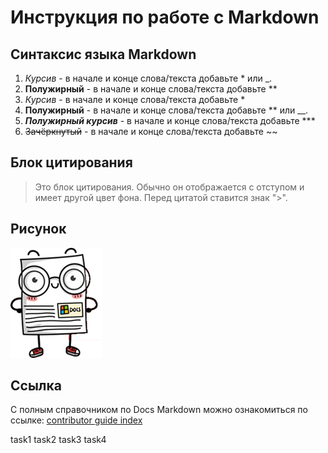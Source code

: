 # Инструкция по работе с Markdown
## Синтаксис языка Markdown

1. *Курсив* - в начале и конце слова/текста добавьте * или _.
2. **Полужирный** - в начале и конце слова/текста добавьте **
1. *Курсив* - в начале и конце слова/текста добавьте *
2. **Полужирный** - в начале и конце слова/текста добавьте ** или __.
3. ***Полужирный курсив*** - в начале и конце слова/текста добавьте ***
4. ~~Зачёркнутый~~ - в начале и конце слова/текста добавьте ~~

## Блок цитирования

>Это блок цитирования. Обычно он отображается с отступом и имеет другой цвет фона. Перед цитатой ставится знак ">".

## Рисунок
![alt text for image](Image.png)

## Ссылка
С полным справочником по Docs Markdown можно ознакомиться по ссылке: 
[contributor guide index](https://docs.microsoft.com/ru-ru/contribute/markdown-reference)

task1
task2
task3
task4